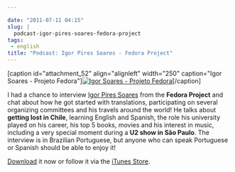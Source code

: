 ```yaml
---

date: "2011-07-11 04:15"
slug: |
  podcast-igor-pires-soares-fedora-project
tags:
 - english
title: "Podcast: Igor Pires Soares - Fedora Project"
---
```


\[caption id="attachment_52" align="alignleft" width="250" caption="Igor
Soares - Projeto Fedora"\][![Igor Soares - Projeto
Fedora](http://www.castalio.info/wp-content/uploads/2011/07/igorsoares-250x300.png)](http://www.castalio.info/wp-content/uploads/2011/07/igorsoares.png)\[/caption\]

I had a chance to interview [Igor Pires Soares](http://igorsoares.com/)
from the **Fedora Project** and chat about how he got started with
translations, participating on several organizing committees and his
travels around the world! He talks about **getting lost in Chile**,
learning English and Spanish, the role his university played on his
career, his top 5 books, movies and his interest in music, including a
very special moment during a **U2 show in São Paulo**. The interview is
in Brazilian Portuguese, but anyone who can speak Portuguese or Spanish
should be able to enjoy it!

[Download](http://wp.me/p1mMfJ-P) it now or follow it via the [iTunes
Store](http://itunes.apple.com/us/podcast/castalio-podcast/id446259197).
